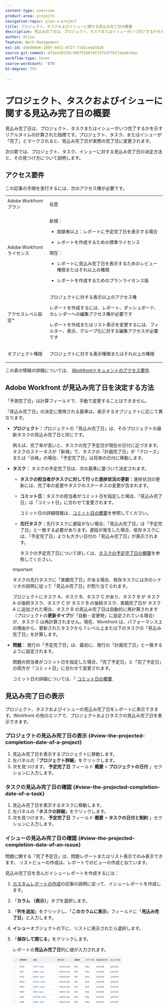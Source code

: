 ```yaml
---
content-type: overview
product-area: projects
navigation-topic: plan-a-project
title: プロジェクト、タスクおよびイシューに関する見込み完了日の概要
description: 見込み完了日は、プロジェクト、タスクまたはイシューがいつ完了するかを示すリアルタイムの計算された指標です。プロジェクト、タスク、またはイシューが「完了」とマークされると、見込み完了日が実際の完了日に変更されます。
author: Alina
feature: Work Management
exl-id: dde400e6-189f-4431-8f2f-7142ce424826
source-git-commit: d71ee30378c39975366f4f257e3f7b17aba0c0ae
workflow-type: tm+mt
source-wordcount: '876'
ht-degree: 75%

---
```


# プロジェクト、タスクおよびイシューに関する見込み完了日の概要

<!-- Audited: 1/2024 -->

見込み完了日は、プロジェクト、タスクまたはイシューがいつ完了するかを示すリアルタイムの計算された指標です。プロジェクト、タスク、またはイシューが「完了」とマークされると、見込み完了日が実際の完了日に変更されます。

次の節では、プロジェクト、タスク、イシューに対する見込み完了日の決定方法と、その見つけ方について説明します。

## アクセス要件

この記事の手順を実行するには、次のアクセス権が必要です。


<table style="table-layout:auto"> 
 <col> 
 <col> 
 <tbody> 
  <tr> 
   <td role="rowheader">Adobe Workfront プラン</td> 
   <td> <p>任意</p> </td> 
  </tr> 
  <tr> 
   <td role="rowheader">Adobe Workfront ライセンス</td> 
   <td> 
   <p>新規： 
   <ul><li><p>貢献者以上：レポートに予定完了日を表示する場合</p></li> <li><p>レポートを作成するための標準ライセンス</p></li> </ul>

<p>現在： 
   <ul><li><p>レポートに見込み完了日を表示するためのレビュー権限またはそれ以上の権限</p></li> 
   <li><p>レポートを作成するためのプランライセンス版</p> </li></ul>
      </td> 
  </tr> 
  <tr> 
   <td role="rowheader">アクセスレベル設定*</td> 
   <td> <p>プロジェクトに対する表示以上のアクセス権</p> <p>レポートを作成するには、レポート、ダッシュボード、カレンダーへの編集アクセス権が必要です</p> <p>レポートを作成またはリスト表示を変更するには、フィルター、表示、グループ化に対する編集アクセスが必要です</p>  </td> 
  </tr> 
  <tr> 
   <td role="rowheader">オブジェクト権限</td> 
   <td> <p>プロジェクトに対する表示権限またはそれ以上の権限</p> </td> 
  </tr> 
 </tbody> 
</table>

この表の情報の詳細については、 [Workfrontドキュメントのアクセス要件](/help/quicksilver/administration-and-setup/add-users/access-levels-and-object-permissions/access-level-requirements-in-documentation.md).

## Adobe Workfront が見込み完了日を決定する方法

「予測完了日」は計算フィールドで、手動で変更することはできません。

「見込み完了日」の決定に使用される基準は、表示するオブジェクトに応じて異なります。

* **プロジェクト：**&#x200B;プロジェクトの「見込み完了日」は、そのプロジェクトの最新タスクの見込み完了日と同じです。

  例えば、完了率が高いと、タスクの完了予定日が現在の日付に近づきます。 タスクのステータスが「新規」で、タスクの「計画完了日」が「クローズ」または「合格」の場合、「予定完了日」は将来の日付に移動します。

* **タスク：** タスクの予定完了日は、次の基準に基づいて決定されます。

   * **タスクの担当者がタスクに対して行った進捗状況の更新：**&#x200B;進捗状況の更新には、完了率の変更やタスクのステータスの変更が含まれます。
   * **コミット日：**&#x200B;タスクの担当者がコミット日を指定した場合、「見込み完了日」は「コミット日」に合わせて変更されます。

     コミット日の詳細情報は、[コミット日の概要](../../../manage-work/projects/updating-work-in-a-project/overview-of-commit-dates.md)を参照してください。

   * **先行タスク：**&#x200B;先行タスクに遅延がない場合、「見込み完了日」は「予定完了日」と一致する必要があります。遅延が発生した場合、依存タスクには、「予定完了日」よりも大きい日付の「見込み完了日」が表示されます。

     タスクの予定完了日について詳しくは、[タスクの予定完了日の概要](../../../manage-work/tasks/task-information/task-planned-completion-date.md)を参照してください。

  >[!IMPORTANT]
  >
  >タスクの先行タスクに「実績完了日」がある場合、依存タスクには次のシナリオの説明に従って「見込み完了日」が割り当てられます。
  >
  >
  >プロジェクトにタスク A、タスク B、タスク C があり、タスク B が タスク A の後続タスク、タスク C が タスク B の後続タスク、実績完了日が タスク A に追加された場合、タスク B の見込み完了日は自動的に再計算されます（プロジェクトの&#x200B;**更新タイプ**&#x200B;が「自動・変更時」に設定されている場合）が、タスク C は再計算されません。現在、Workfront は、パフォーマンス上の理由から、更新されたタスクから 1 レベル上または下のタスクの「見込み完了日」を計算します。

* **問題：** 発行の「予定完了日」は、最初に、発行の「計画完了日」と一致するように設定されます。

  問題の担当者がコミット日を指定した場合、「完了予定日」と「完了予定日」の両方が「コミット日」に合わせて変更されます。

  コミット日の詳細については、「 [コミット日の概要](../../../manage-work/projects/updating-work-in-a-project/overview-of-commit-dates.md).

## 見込み完了日の表示

プロジェクト、タスクおよびイシューの見込み完了日をレポートに表示できます。Workfront の他のエリアで、プロジェクトおよびタスクの見込み完了日を表示できます。

### プロジェクトの見込み完了日の表示 {#view-the-projected-completion-date-of-a-project}

1. 見込み完了日を表示するプロジェクトに移動します。
1. 左パネルの「**プロジェクト詳細**」をクリックします。
1. 次を見つけます。 **予定完了日** フィールド **概要** > **プロジェクトの日付** 」セクションに入力します。

### タスクの見込み完了日の確認 {#view-the-projected-completion-date-of-a-task}

1. 見込み完了日を表示するタスクに移動します。
1. 左パネルの「**タスクの詳細**」をクリックします。
1. 次を見つけます。 **予定完了日** フィールド **概要** > **タスクの日付と制約** 」セクションに入力します。

### イシューの見込み完了日の確認 {#view-the-projected-completion-date-of-an-issue}

問題に関する「完了予定日」は、問題レポートまたはリスト表示でのみ表示できます。 リストビューの作成は、レポートでのビューの作成と似ています。

見込み完了日を含んだイシューレポートを作成するには：

1. [カスタムレポートの作成](../../../reports-and-dashboards/reports/creating-and-managing-reports/create-custom-report.md)の記事の説明に従って、イシューレポートを作成します。
1. 「**カラム （表示）**」タブを選択します。
1. 「**列を追加**」をクリックし、「**このカラムに表示**」フィールドに「**見込み完了日**」と入力します。

1. **イシュー**&#x200B;オブジェクトの下に、リストに表示されたら選択します。
1. 「**保存して閉じる**」をクリックします。

   レポートの&#x200B;**見込み完了日**&#x200B;列に値が入力されます。

   ![](assets/issue-projected-completion-date-in-view-nwe-350x148.png)
